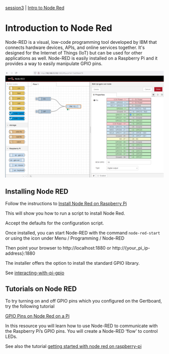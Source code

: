 [session3](../../session3/) | [Intro to Node Red](../docs/Node-Red-Intro.md)

# Introduction to Node Red

Node-RED is a visual, low-code programming tool developed by IBM that connects hardware devices, APIs, and online services together. 
It's designed for the Internet of Things (IoT) but can be used for other applications as well.
Node-RED is easily installed on a Raspberry Pi and it provides a way to easily manipulate GPIO pins. 

   ![alt text](../docs/images/NodeRED1.png "Figure NodeRED1.png")

## Installing Node RED
Follow the instructions to [Install Node Red on Raspberry Pi](https://nodered.org/docs/getting-started/raspberrypi)

This will show you how to run a script to install Node Red.

Accept the defaults for the configuration script.

Once installed, you can  start Node-RED with the command  `node-red-start`  or using the icon under   Menu / Programming / Node-RED

Then point your browser to http://localhost:1880 or http://{your_pi_ip-address}:1880

The installer offers the option to install the standard GPIO library. 

See [interacting-with-pi-gpio](https://nodered.org/docs/faq/interacting-with-pi-gpio#node-red-node-pi-gpiod)

## Tutorials on Node RED

To try turning on and off GPIO pins which you configured on the Gertboard, try the following tutorial

[GPIO Pins on Node Red on a Pi](https://projects.raspberrypi.org/en/projects/getting-started-with-node-red/0)
 
In this resource you will learn how to use Node-RED to communicate with the Raspberry Pi’s GPIO pins. You will create a Node-RED ‘flow’ to control LEDs.

See also the tutorial [getting started with node red on raspberry-pi](https://randomnerdtutorials.com/getting-started-node-red-raspberry-pi/)


